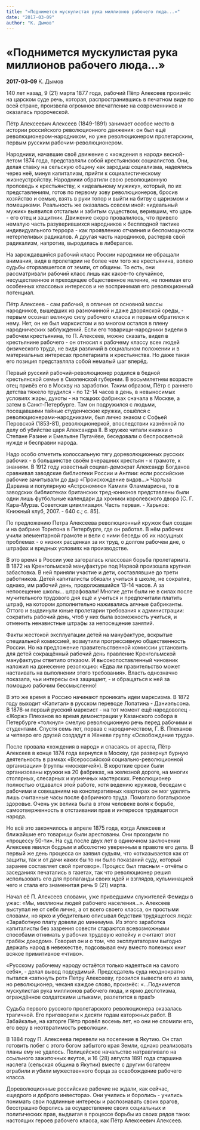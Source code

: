 ```yaml
---
title: "«Поднимется мускулистая рука миллионов рабочего люда...»"
date: "2017-03-09"
author: "К. Дымов"
---
```


# «Поднимется мускулистая рука миллионов рабочего люда...»

**2017-03-09** К. Дымов

140 лет назад, 9 (21) марта 1877 года, рабочий Пётр Алексеев произнёс на царском суде речь, которая, распространившись в печатном виде по всей стране, произвела огромное впечатление на современников и оказалась пророческой.

Пётр Алексеевич Алексеев (1849-1891) занимает особое место в истории российского революционного движения: он был ещё революционером-народником, но уже революционером пролетарским, первым русским рабочим-революционером.

Народники, начавшие своё движение с «хождения в народ» весной-летом 1874 года, представляли собой крестьянских социалистов. Они, делая ставку на сельскую общину как зародыш социализма, надеялись через неё, минуя капитализм, прийти к социалистическому жизнеустройству. Народники обратили свою революционную проповедь к крестьянству, к «идеальному мужику», который, по их представлениям, готов по первому зову революционеров, бросив хозяйство и семью, взять в руки топор и выйти на битву с царизмом и помещиками. Реальность же оказалась совсем иной: «идеальный мужик» выявился отсталым и забитым существом, верившим, что царь - его отец и защитник. Движение скоро провалилось, что привело немалую часть разуверившихся народников к бесплодной тактике индивидуального террора - как проявлению отчаяния и беспомощности нетерпеливых радикалов. А другая часть народников, растеряв свой радикализм, напротив, выродилась в либералов.

На зарождавшийся рабочий класс России народники не обращали внимания, видя в пролетарии не более чем того же крестьянина, волею судьбы оторвавшегося от земли, от общины. То есть, они рассматривали рабочий класс лишь как какое-то случайное, несущественное и преходящее общественное явление, не понимая его особенных классовых интересов и не воспринимая его революционный потенциал.

Пётр Алексеев - сам рабочий, в отличие от основной массы народников, вышедших из разночинной и даже дворянской среды, - первым осознал великую силу рабочего класса и первым обратился к нему. Нет, он не был марксистом и во многом остался в плену народнических заблуждений. Если его товарищи-народники видели в рабочем крестьянина, то П. Алексеев, можно сказать, видел в крестьянине рабочего - он относил к рабочему классу всех людей физического труда, не видя различий в социальном положении и в материальных интересах пролетариата и крестьянства. Но даже такая его позиция представляла собой немалый шаг вперёд.

Первый русский рабочий-революционер родился в бедной крестьянской семье в Смоленской губернии. В восьмилетнем возрасте отец привёз его в Москву на заработки. Таким образом, Пётр с раннего детства тяжело трудился - по 12-14 часов в день, в невыносимых условиях жары, духоты - на ткацких фабриках сначала в Москве, а затем в Санкт-Петербурге. Там он подружился с людьми, посещавшими тайные студенческие кружки, сошёлся с революционерами-народниками, был лично знаком с Софьей Перовской (1853-81), революционеркой, впоследствии казнённой по делу об убийстве царя Александра II. В кружке читали книжки о Степане Разине и Емельяне Пугачёве, беседовали о беспросветной нужде и бесправии народа.

Надо особо отметить колоссальную тягу дореволюционных русских рабочих - в большинстве своём вчерашних крестьян - к грамоте, к знаниям. В 1912 году известный социал-демократ Александр Богданов сравнивал заводские библиотеки России и Англии: если российские рабочие зачитывали до дыр «Происхождение видов...» Чарльза Дарвина и популярную «Астрономию» Камиля Фламмариона, то в заводских библиотеках британских тред-юнионов представлены были одни лишь футбольные календари да хроники королевского двора [С. Г. Кара-Мурза. Советская цивилизация. Часть первая. - Харьков: Книжный клуб, 2007. - 640 с.; с. 85].

По предложению Петра Алексеева революционный кружок был создан и на фабрике Торнтона в Петербурге, где он работал. В нём рабочих учили элементарной грамоте и вели с ними беседы об их насущных проблемах - о низких расценках за их труд, о долгом рабочем дне, о штрафах и вредных условиях на производстве.

В это время в России уже загоралась классовая борьба пролетариата. В 1872 на Кренгольмской мануфактуре под Нарвой произошла крупная забастовка. В ней приняли участие и дети, составлявшие до трети работников. Детей капиталисты обязали учиться в школе, не сократив, однако, им рабочий день, продолжавшийся 13-14 часов. А за непосещение школы... штрафовали! Многие дети были не в силах после мучительного трудового дня ещё и учиться и предпочитали платить штраф, на котором дополнительно наживались алчные фабриканты. Оттого и выдвинули юные пролетарии требования к администрации: сократить рабочий день, чтоб у них была возможность учиться, и отменить ненавистные штрафы за непосещение занятий.

Факты жестокой эксплуатации детей на мануфактуре, вскрытые специальной комиссией, возмутили прогрессивную общественность России. Но на предложение правительственной комиссии установить для детей сокращённый рабочий день правление Кренгольмской мануфактуры ответило отказом. И высокопоставленный чиновник наложил на донесение резолюцию: «Едва ли правительство может настаивать на выполнении этого требования». Власть однозначно показала, чьи интересы она защищает, - и обращаться к ней за помощью рабочим бессмысленно!

В это же время в Россию начинают проникать идеи марксизма. В 1872 году выходит «Капитал» в русском переводе Лопатина - Даниэльсона. В 1876-м первый русский марксист - на тот момент ещё народоволец - «Жорж» Плеханов во время демонстрации у Казанского собора в Петербурге «толкнул» смелую революционную речь перед рабочими и студентами. Спустя семь лет, порвав с народничеством, Г. В. Плеханов и четверо его друзей создадут в Женеве группу «Освобождение труда».

После провала «хождения в народ» и спасаясь от ареста, Пётр Алексеев в конце 1874 года вернулся в Москву, где развернул бурную деятельность в рамках «Всероссийской социально-революционной организации» (группы «москвичей»). В короткие сроки были организованы кружки на 20 фабриках, на железной дороге, на многих столярных, слесарных и кузнечных мастерских. Революционер полностью отдавался этой работе, хотя ведению кружков, беседам с рабочими и совещаниям на конспиративных квартирах он мог уделять лишь считанные часы после фабричного труда. Помогало богатырское здоровье. Очень уж велика была в этом человеке воля к борьбе, самоотверженность в отстаивании прав и интересов трудящегося народа.

Но всё это закончилось в апреле 1875 года, когда Алексеев и ближайшие его товарищи были арестованы. Они проходили по «процессу 50-ти». На суд после двух лет в одиночном заключении Алексеев явился бодрым и абсолютно уверенным в правоте его дела. В первый же день процесса он заявил судьям, что «отказывается как от защиты, так и от дачи каких бы то ни было показаний суду, который заранее составляет свой приговор». Процесс был гласным - отчёты о заседаниях печатались в газетах, так что революционер решил использовать его для пропаганды своих идей и взглядов, кульминацией чего и стала его знаменитая речь 9 (21) марта.

Начал её П. Алексеев словами, уже приведшими служителей Фемиды в ужас: «Мы, миллионы людей рабочего населения...». Алексеев выступал не от себя лично, а от всего своего класса, он простыми словами, но ярко и убедительно описывал бедствия трудящегося люда: «Заработную плату довели до минимума. Из этого заработка капиталисты без зазрения совести стараются всевозможными способами отнимать у рабочих трудовую копейку и считают этот грабёж доходом». Говорил он и о том, что эксплуататорам выгодно держать народ в невежестве, подсовывая ему вместо полезных книг всякое примитивное «чтиво».

«Русскому рабочему народу остаётся только надеяться на самого себя», - делал вывод подсудимый. Председатель суда неоднократно пытался «заткнуть рот» Петру Алексееву, грозился вывести его из зала, но революционер, чеканя каждое слово, произнёс: «...Поднимется мускулистая рука миллионов рабочего люда, и ярмо деспотизма, ограждённое солдатскими штыками, разлетится в прах!»

Судьба первого русского пролетарского революционера оказалась трагичной. Его приговорили к десяти годам каторжных работ. В Забайкалье, на каторге Пётр провёл восемь лет, но они не сломили его, его веру в неотвратимость революции.

В 1884 году П. Алексеева перевели на поселение в Якутию. Он стал готовить побег с этого богом забытого края Земли, однако реализовать планы ему не удалось. Полицейское начальство натравливало на ссыльного зажиточных якутов, и 16 (28) августа 1891 года старшина наслега (сельская община в Якутии) вместе с другим богатеем ограбили и убили мужественного борца за освобождение рабочего класса.

Дореволюционные российские рабочие не ждали, как сейчас, «щедрого и доброго инвестора». Они учились и боролись - учились понимать свои подлинные интересы и распознавать своих врагов, бесстрашно боролись за осуществление своих социальных и политических прав, выдвигая в процессе борьбы из своих рядов таких настоящих героев рабочего класса, как Пётр Алексеевич Алексеев.